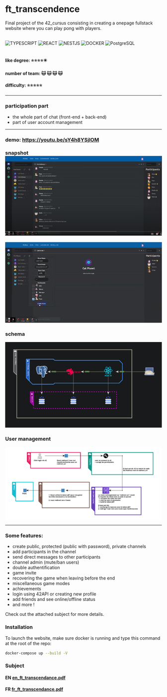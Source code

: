 # ft_transcendence
Final project of the 42_cursus consisting in creating a onepage fullstack website where you can play pong with players.  </br></br>

![TYPESCRIPT](https://img.shields.io/badge/TYPESCRIPT-007ACC?style=for-the-badge&logo=typescript&logoColor=white)
![REACT](https://img.shields.io/badge/REACT-61DAFB?style=for-the-badge&logo=react&logoColor=white)
![NESTJS](https://img.shields.io/badge/NESTJS-CC013A?style=for-the-badge&logo=nestjs&logoColor=white)
![DOCKER](https://img.shields.io/badge/DOCKER-0DB7ED?style=for-the-badge&logo=docker&logoColor=white)
![PostgreSQL](https://img.shields.io/badge/PostgreSQL-4895ef?style=for-the-badge&logo=postgresql&logoColor=white)
</br></br>


#### like degree: :star::star::star::star::eight_pointed_black_star:	
#### number of team: :cat: :cat: :cat: :cat:
#### difficulty: :star::star::star::star::star:

---
### participation part
+ the whole part of chat (front-end + back-end) 
+ part of user account management
---
### **demo**: https://youtu.be/sY4h8YSjlOM
### snapshot ![snapshot](https://github.com/xibaochat/ft_transcendence/blob/master/chat_interface.png)
![snapshot](https://github.com/xibaochat/ft_transcendence/blob/master/chat_interface_1.png)
### schema
![schema](https://github.com/xibaochat/ft_transcendence/blob/master/structure.png)

### User management
![User](https://github.com/xibaochat/ft_transcendence/blob/master/auth_42.png)

---

### Some features:
- create public, protected (public with password), private channels
- add participants in the channel
- send direct messages to other participants
- channel admin (mute/ban users)
- double authentification
- game invite
- recovering the game when leaving before the end
- miscellaneous game modes
- achievements
- login using 42API or creating new profile
- add friends and see online/offline status
- and more !

Check out the attached subject for more details.

### Installation

To launch the website, make sure docker is running and type this command at the root of the repo:

```bash
docker-compose up --build -V
```
### Subject
#### EN [en_ft_transcendance.pdf](https://github.com/xibaochat/ft_transcendence/blob/master/en_ft_transcendance.pdf)
#### FR [fr_ft_transcendance.pdf](https://github.com/xibaochat/ft_transcendence/blob/master/fr_ft_transcendance.pdf)

